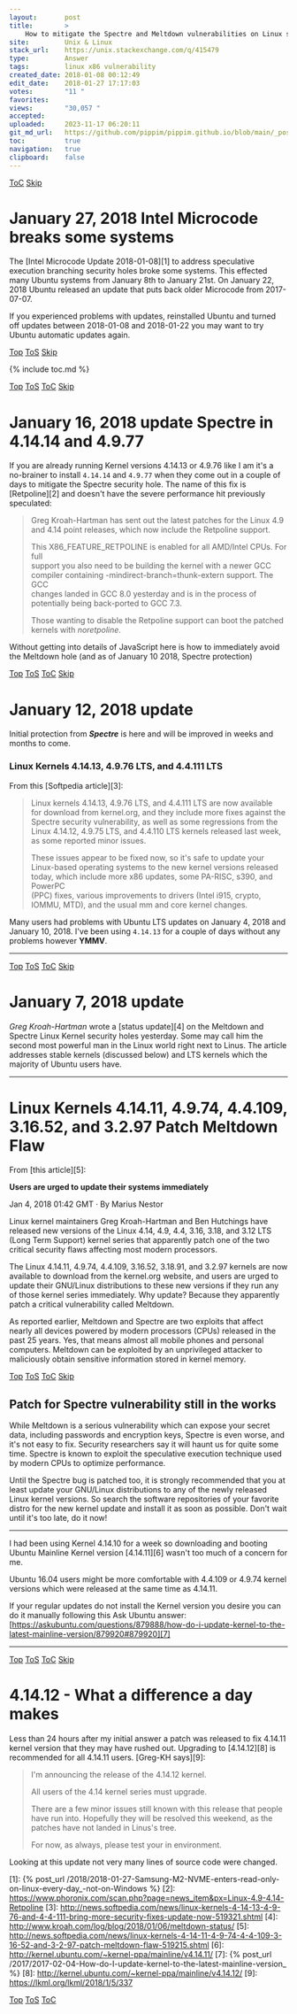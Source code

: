 ```yaml
---
layout:       post
title:        >
    How to mitigate the Spectre and Meltdown vulnerabilities on Linux systems?
site:         Unix & Linux
stack_url:    https://unix.stackexchange.com/q/415479
type:         Answer
tags:         linux x86 vulnerability
created_date: 2018-01-08 00:12:49
edit_date:    2018-01-27 17:17:03
votes:        "11 "
favorites:    
views:        "30,057 "
accepted:     
uploaded:     2023-11-17 06:20:11
git_md_url:   https://github.com/pippim/pippim.github.io/blob/main/_posts/2018/2018-01-08-How-to-mitigate-the-Spectre-and-Meltdown-vulnerabilities-on-Linux-systems_.md
toc:          true
navigation:   true
clipboard:    false
---
```



<a id="hdr1"></a>
<div class="hdr-bar">  <a href="#hdr2">ToC</a>  <a href="#hdr2">Skip</a></div>

# January 27, 2018 Intel Microcode breaks some systems

The [Intel Microcode Update 2018-01-08][1] to address speculative execution branching security holes broke some systems. This effected many Ubuntu systems from January 8th to January 21st. On January 22, 2018 Ubuntu released an update that puts back older Microcode from 2017-07-07.

If you experienced problems with updates, reinstalled Ubuntu and turned off updates between 2018-01-08 and 2018-01-22 you may want to try Ubuntu automatic updates again.


<a id="hdr2"></a>
<div class="hdr-bar">  <a href="#">Top</a>  <a href="#hdr1">ToS</a>  <a href="#hdr3">Skip</a></div>

{% include toc.md %}


<a id="hdr3"></a>
<div class="hdr-bar">  <a href="#">Top</a>  <a href="#hdr2">ToS</a>  <a href="#hdr2">ToC</a>  <a href="#hdr4">Skip</a></div>

# January 16, 2018 update Spectre in 4.14.14 and 4.9.77

If you are already running Kernel versions 4.14.13 or 4.9.76 like I am it's a no-brainer to install `4.14.14` and `4.9.77` when they come out in a couple of days to mitigate the Spectre security hole. The name of this fix is [Retpoline][2] and doesn't have the severe performance hit previously speculated:

> Greg Kroah-Hartman has sent out the latest patches for the Linux 4.9  
> and 4.14 point releases, which now include the Retpoline support.  
>   
> This X86_FEATURE_RETPOLINE is enabled for all AMD/Intel CPUs. For full  
> support you also need to be building the kernel with a newer GCC  
> compiler containing -mindirect-branch=thunk-extern support. The GCC  
> changes landed in GCC 8.0 yesterday and is in the process of  
> potentially being back-ported to GCC 7.3.  
>   
> Those wanting to disable the Retpoline support can boot the patched  
> kernels with *noretpoline*.  


Without getting into details of JavaScript here is how to immediately avoid the Meltdown hole (and as of January 10 2018, Spectre protection)



<a id="hdr4"></a>
<div class="hdr-bar">  <a href="#">Top</a>  <a href="#hdr3">ToS</a>  <a href="#hdr2">ToC</a>  <a href="#hdr5">Skip</a></div>

# January 12, 2018 update

Initial protection from ***Spectre*** is here and will be improved in weeks and months to come.

### Linux Kernels 4.14.13, 4.9.76 LTS, and 4.4.111 LTS
 
From this [Softpedia article][3]:

> Linux kernels 4.14.13, 4.9.76 LTS, and 4.4.111 LTS are now available  
> for download from kernel.org, and they include more fixes against the  
> Spectre security vulnerability, as well as some regressions from the  
> Linux 4.14.12, 4.9.75 LTS, and 4.4.110 LTS kernels released last week,  
> as some reported minor issues.  
>   
> These issues appear to be fixed now, so it's safe to update your  
> Linux-based operating systems to the new kernel versions released  
> today, which include more x86 updates, some PA-RISC, s390, and PowerPC  
> (PPC) fixes, various improvements to drivers (Intel i915, crypto,  
> IOMMU, MTD), and the usual mm and core kernel changes.  

Many users had problems with Ubuntu LTS updates on January 4, 2018 and January 10, 2018. I've been using `4.14.13` for a couple of days without any problems however **YMMV**.

----------



<a id="hdr5"></a>
<div class="hdr-bar">  <a href="#">Top</a>  <a href="#hdr4">ToS</a>  <a href="#hdr2">ToC</a>  <a href="#hdr6">Skip</a></div>

# January 7, 2018 update

*Greg Kroah-Hartman* wrote a [status update][4] on the Meltdown and Spectre Linux Kernel security holes yesterday. Some may call him the second most powerful man in the Linux world right next to Linus. The article addresses stable kernels (discussed below) and LTS kernels which the majority of Ubuntu users have.


----------


# Linux Kernels 4.14.11, 4.9.74, 4.4.109, 3.16.52, and 3.2.97 Patch Meltdown Flaw

From [this article][5]:

**Users are urged to update their systems immediately**

Jan 4, 2018 01:42 GMT  ·  By Marius Nestor

Linux kernel maintainers Greg Kroah-Hartman and Ben Hutchings have released new versions of the Linux 4.14, 4.9, 4.4, 3.16, 3.18, and 3.12 LTS (Long Term Support) kernel series that apparently patch one of the two critical security flaws affecting most modern processors.

The Linux 4.14.11, 4.9.74, 4.4.109, 3.16.52, 3.18.91, and 3.2.97 kernels are now available to download from the kernel.org website, and users are urged to update their GNU/Linux distributions to these new versions if they run any of those kernel series immediately. Why update? Because they apparently patch a critical vulnerability called Meltdown.

As reported earlier, Meltdown and Spectre are two exploits that affect nearly all devices powered by modern processors (CPUs) released in the past 25 years. Yes, that means almost all mobile phones and personal computers. Meltdown can be exploited by an unprivileged attacker to maliciously obtain sensitive information stored in kernel memory.


<a id="hdr6"></a>
<div class="hdr-bar">  <a href="#">Top</a>  <a href="#hdr5">ToS</a>  <a href="#hdr2">ToC</a>  <a href="#hdr7">Skip</a></div>

## Patch for Spectre vulnerability still in the works

While Meltdown is a serious vulnerability which can expose your secret data, including passwords and encryption keys, Spectre is even worse, and it's not easy to fix. Security researchers say it will haunt us for quite some time. Spectre is known to exploit the speculative execution technique used by modern CPUs to optimize performance.

Until the Spectre bug is patched too, it is strongly recommended that you at least update your GNU/Linux distributions to any of the newly released Linux kernel versions. So search the software repositories of your favorite distro for the new kernel update and install it as soon as possible. Don't wait until it's too late, do it now!

----------

I had been using Kernel 4.14.10 for a week so downloading and booting Ubuntu Mainline Kernel version [4.14.11][6] wasn't too much of a concern for me.

Ubuntu 16.04 users might be more comfortable with 4.4.109 or 4.9.74 kernel versions which were released at the same time as 4.14.11.

If your regular updates do not install the Kernel version you desire you can do it manually following this Ask Ubuntu answer: [https://askubuntu.com/questions/879888/how-do-i-update-kernel-to-the-latest-mainline-version/879920#879920][7]


----------


<a id="hdr7"></a>
<div class="hdr-bar">  <a href="#">Top</a>  <a href="#hdr6">ToS</a>  <a href="#hdr2">ToC</a>  <a href="#hdr8">Skip</a></div>

# 4.14.12 - What a difference a day makes

Less than 24 hours after my initial answer a patch was released to fix 4.14.11 kernel version that they may have rushed out. Upgrading to [4.14.12][8] is recommended for all 4.14.11 users. [Greg-KH says][9]:

> I'm announcing the release of the 4.14.12 kernel.  
>   
> All users of the 4.14 kernel series must upgrade.  
>   
> There are a few minor issues still known with this release that people  
> have run into.  Hopefully they will be resolved this weekend, as the  
> patches have not landed in Linus's tree.  
>   
> For now, as always, please test your in environment.  

Looking at this update not very many lines of source code were changed. 


  [1]: {% post_url /2018/2018-01-27-Samsung-M2-NVME-enters-read-only-on-linux-every-day_-not-on-Windows %}
  [2]: https://www.phoronix.com/scan.php?page=news_item&px=Linux-4.9-4.14-Retpoline
  [3]: http://news.softpedia.com/news/linux-kernels-4-14-13-4-9-76-and-4-4-111-bring-more-security-fixes-update-now-519321.shtml
  [4]: http://www.kroah.com/log/blog/2018/01/06/meltdown-status/
  [5]: http://news.softpedia.com/news/linux-kernels-4-14-11-4-9-74-4-4-109-3-16-52-and-3-2-97-patch-meltdown-flaw-519215.shtml
  [6]: http://kernel.ubuntu.com/~kernel-ppa/mainline/v4.14.11/
  [7]: {% post_url /2017/2017-02-04-How-do-I-update-kernel-to-the-latest-mainline-version_ %}
  [8]: http://kernel.ubuntu.com/~kernel-ppa/mainline/v4.14.12/
  [9]: https://lkml.org/lkml/2018/1/5/337


<a id="hdr8"></a>
<div class="hdr-bar">  <a href="#">Top</a>  <a href="#hdr7">ToS</a>  <a href="#hdr2">ToC</a></div>

